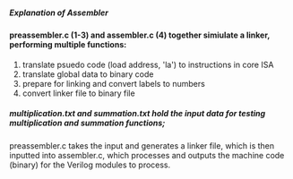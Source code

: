 ##### Explanation of Assembler

#### preassembler.c (1-3) and assembler.c (4) together simiulate a linker, performing multiple functions:

1. translate psuedo code (load address, 'la') to instructions in core ISA
2. translate global data to binary code
3. prepare for linking and convert labels to numbers
4. convert linker file to binary file

##### multiplication.txt and summation.txt hold the input data for testing multiplication and summation functions;
preassembler.c takes the input and generates a linker file, which is then inputted into assembler.c, which processes
and outputs the machine code (binary) for the Verilog modules to process.

